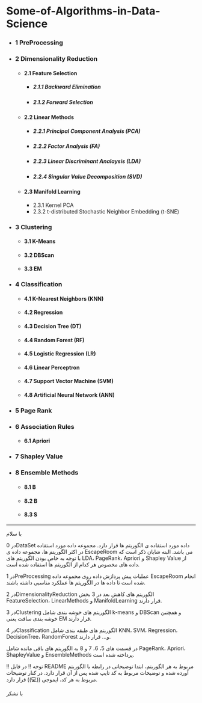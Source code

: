 # Some-of-Algorithms-in-Data-Science

+ ### 1 PreProcessing
+ ### 2 Dimensionality Reduction
  + #### 2.1 Feature Selection
    + ##### 2.1.1 Backward Elimination
    + ##### 2.1.2 Forward Selection
  + #### 2.2 Linear Methods
    + ##### 2.2.1 Principal Component Analysis (PCA)
    + ##### 2.2.2 Factor Analysis (FA)
    + ##### 2.2.3 Linear Discriminant Analaysis (LDA)
    + ##### 2.2.4 Singular Value Decomposition (SVD)
  + #### 2.3 Manifold Learning
    + 2.3.1 Kernel PCA
    + 2.3.2 t-distributed Stochastic Neighbor Embedding (t-SNE)
+ ### 3 Clustering
  + #### 3.1 K-Means
  + #### 3.2 DBScan
  + #### 3.3 EM
+ ### 4 Classification
  + #### 4.1 K-Nearest Neighbors (KNN)
  + #### 4.2 Regression
  + #### 4.3 Decision Tree (DT)
  + #### 4.4 Random Forest (RF)
  + #### 4.5 Logistic Regression (LR)
  + #### 4.6 Linear Perceptron
  + #### 4.7 Support Vector Machine (SVM)
  + #### 4.8 Artificial Neural Network (ANN)
+ ### 5 Page Rank
+ ### 6 Association Rules
  + #### 6.1 Apriori
+ ### 7 Shapley Value
+ ### 8 Ensemble Methods
  + #### 8.1 B
  + #### 8.2 B
  + #### 8.3 S

----

با سلام

در 0DataSet داده مورد استفاده ی الگوریتم ها قرار دارد. مجموعه داده مورد استفاده در اکثر الگوریتم ها، مجموعه داده ی EscapeRoom می باشد.
البته شایان ذکر است که با توجه به خاص بودن الگوریتم های LDA، PageRank، Apriori و Shapley Value از داده های مخصوص هر کدام از الگوریتم ها استفاده شده است.

در 1PreProcessing عملیات پیش پردازش داده روی مجموعه داده EscapeRoom انجام شده است تا داده ها در الگوریتم ها عملکرد مناسبی داشته باشند.

در 2DimensionalityReduction الگوریتم های کاهش بعد در 3 بخش FeatureSelection، LinearMethods و ManifoldLearning قرار دارند.

در 3Clustering الگوریتم های خوشه بندی شامل k-means و DBScan و همچنین خوشه بندی سافت یعنی EM قرار دارند.

در 4Classification الگوریتم های طبقه بندی شامل KNN، SVM، Regression، DecisionTree، RandomForest و... قرار دارند.

در قسمت های 5، 6، 7 و 8 به الگوریتم های باقی مانده شامل PageRank، Apriori، ShapleyValue و EnsembleMethods پرداخته شده است.

‼️ توجه ‼️ در فایل README مربوط به هر الگوریتم، ابتدا توضیحاتی در رابطه با الگوریتم آورده شده و توضیحات مربوط به کد تایپ شده پس از آن قرار دارد.
در کنار توضیحات مربوط به هر کد، ایموجی ((💻)) قرار دارد.

با تشکر

